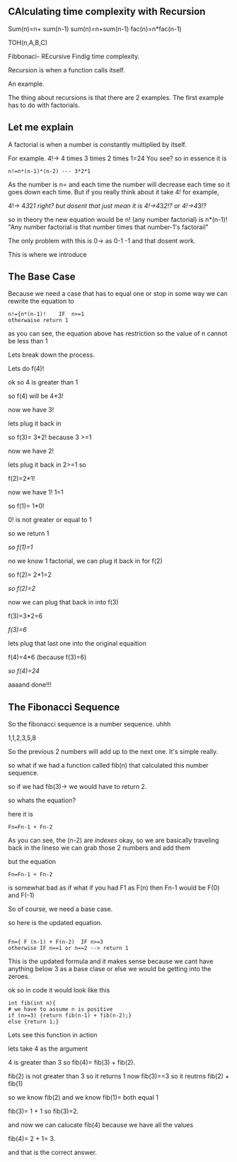 CAlculating time complexity with Recursion
--------------------------------------------------------------

Sum(n)=n+ sum(n-1)
sum(n)=n+sum(n-1)
fac(n)=n*fac(n-1)

TOH(n,A,B,C)

Fibbonaci- REcursive
Findig time complexity.


Recursion is when a function calls itself.

An example.


The thing about recursions is that there are 2 examples. The first example has to do with factorials.

Let me explain
----------------------------

A factorial is when a number is constantly multiplied by itself.

For example.
4!-> 4 times 3 times 2 times 1=24
You see?
so in essence it is 

```
n!=n*(n-1)*(n-2) --- 3*2*1
```

As the number is n=
and each time the number will decrease each time so it goes down each time.
But if you really think about it
take 4! for example,

4!-> 4*3*2*1 right?
but dosent that just mean it is 
4!->4*3*2!?
or 4!->4*3!?

so in theory the new equation would be
n! (any number factorial) is n*(n-1)!
"Any number factorial is that number times that number-1's factorail"

The only problem with this is 0-> as 0-1 -1 and that dosent work.

This is where we introduce

The Base Case
------------------------------

Because we need a case that has to equal one or stop in some way we can rewrite the equation to

```
n!={n*(n-1)!    IF  n>=1
otherwaise return 1
```

as you can see, the equation above has restriction so the value of n cannot be less than 1

Lets break down the process.


Lets do f(4)!

ok so 4 is greater than 1

so f(4) will be 4*3!

now we have 3!

lets plug it back in

so f(3)= 3*2!
because 3 >=1

now we have 2!

lets plug it back in
2>=1 so

f(2)=2*1!

now we have 1!
1=1

so f(1)= 1*0!

0! is not greater or equal to 1

so we return 1

*so f(1)=1*

no we know 1 factorial, we can plug it back in for f(2)

so f(2)= 2*1=2

*so f(2)=2*

now we can plug that back in into f(3)

 f(3)=3*2=6

 *f(3)=6*

 lets plug that last one into the original equaition

 f(4)=4*6 (because f(3)=6)

 *so f(4)=24*

 aaaand done!!!


 The Fibonacci Sequence
 ---------------------------------
So the fibonacci sequence is a number sequence.
uhhh

1,1,2,3,5,8

So the previous 2 numbers will add up to the next one. It's simple really.

so what if we had a function called fib(n) that calculated this number sequence.

so if we had fib(3)-> we would have to return 2.

so whats the equation?

here it is

```
Fn=Fn-1 + Fn-2

```

As you can see, the (n-2) are *indexes* okay, so we are basically traveling back in the lineso we can grab those 2 numbers and add them

but the equation
```
Fn=Fn-1 + Fn-2

```

is somewhat bad as if what if you had F1 as F(n) then Fn-1 would be F(0) and F(-1)


So of course, we need a base case.

so here is the updated equation.

```

Fn={ F (n-1) + F(n-2)  IF n>=3
otherwise IF n==1 or n==2 --> return 1

```

This is the updated formula and it makes sense because we cant have anything below 3 as a base clase or else we would be getting into the zeroes.

ok so in code it would look like this


```
int fib(int n){
# we have to assume n is positive
if (n>=3) {return fib(n-1) + fib(n-2);}
else {return 1;}
```


Lets see this function in action

lets take 4 as the argument

4 is greater than 3 so
fib(4)= fib(3) + fib(2).

 fib(2) is not greater than 3 so it returns 1
now fib(3)==3 so it reutrns fib(2) + fib(1)

so we know fib(2) and we know fib(1)= both equal 1

fib(3)= 1 + 1
so fib(3)=2.

and now we can calucate fib(4) because we have all the values


fib(4)= 2 + 1= 3.

and that is the correct answer.














